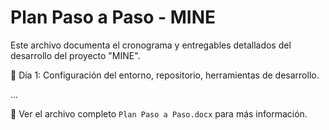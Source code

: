 # Plan Paso a Paso - MINE

Este archivo documenta el cronograma y entregables detallados del desarrollo del proyecto "MINE".

📅 Día 1: Configuración del entorno, repositorio, herramientas de desarrollo.

...

📎 Ver el archivo completo `Plan Paso a Paso.docx` para más información.

